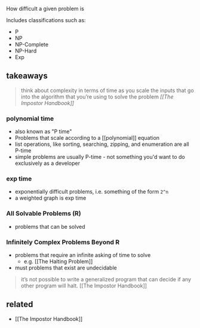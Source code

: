 How difficult a given problem is

Includes classifications such as:

- P
- NP
- NP-Complete
- NP-Hard
- Exp

## takeaways

> think about complexity in terms of time as you scale the inputs that go into the algorithm that you’re using to solve the problem
> *[[The Impostor Handbook]]*

### polynomial time

- also known as "P time"
- Problems that scale according to a [[polynomial]] equation
- list operations, like sorting, searching, zipping, and enumeration are all P-time
- simple problems are usually P-time - not something you'd want to do exclusively as a developer

### exp time

- exponentially difficult problems, i.e. something of the form `2^n`
- a weighted graph is exp time

### All Solvable Problems (R)

- problems that can be solved

### Infinitely Complex Problems Beyond R

- problems that require an infinite asking of time to solve
	- e.g. [[The Halting Problem]]
- must problems that exist are undecidable

> it’s not possible to write a generalized program that can decide if any other program will halt.
> [[The Impostor Handbook]]
## related

- [[The Impostor Handbook]]